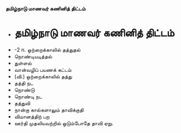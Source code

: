 **தமிழ்நாடு மாணவர் கணினித் திட்டம்**
- # தமிழ்நாடு மாணவர் கணினித் திட்டம்
- -2 n. ஒற்றைக்காலில் தத்துதல்
- நொண்டியடித்தல்
- துள்ளல்
- வான்வழிப் பயணக் கட்டம்
- (வி.) ஒற்றைக்காலில் தத்து
- தத்தி நட
- நொண்டு
- நொண்டி நட
- தத்துவி
- நான்கு கால்களாலும் தாவிக்குதி
- விமானத்திற் பற
- ஊர்தி முதலியவற்றில் ஓடும்போதே தாவி ஏறு.

